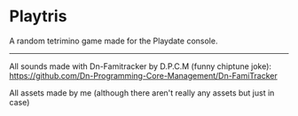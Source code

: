 # Playtris
A random tetrimino game made for the Playdate console.

---

All sounds made with Dn-Famitracker by D.P.C.M (funny chiptune joke): https://github.com/Dn-Programming-Core-Management/Dn-FamiTracker

All assets made by me (although there aren't really any assets but just in case)
